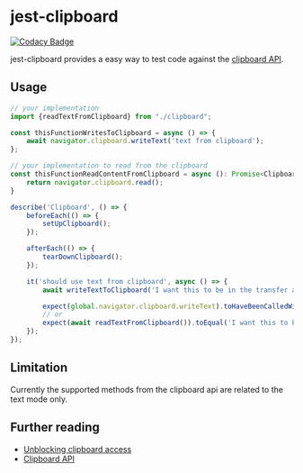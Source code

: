 # jest-clipboard

[![Codacy Badge](https://app.codacy.com/project/badge/Grade/c5447940689d43dabf57dad7c4d031df)](https://www.codacy.com/gh/marabesi/jest-clipboard/dashboard?utm_source=github.com&amp;utm_medium=referral&amp;utm_content=marabesi/jest-clipboard&amp;utm_campaign=Badge_Grade)

jest-clipboard provides a easy way to test code against the [clipboard API](https://developer.mozilla.org/en-US/docs/Web/API/Clipboard_API￧).

## Usage

```typescript
// your implementation  
import {readTextFromClipboard} from "./clipboard";

const thisFunctionWritesToClipboard = async () => {
    await navigator.clipboard.writeText('text from clipboard');
};

// your implementation to read from the clipboard
const thisFunctionReadContentFromClipboard = async (): Promise<ClipboardItems> => {
    return navigator.clipboard.read();
}

describe('Clipboard', () => {
    beforeEach(() => {
        setUpClipboard();
    });

    afterEach(() => {
        tearDownClipboard();
    });

    it('should use text from clipboard', async () => {
        await writeTextToClipboard('I want this to be in the transfer area');

        expect(global.navigator.clipboard.writeText).toHaveBeenCalledWith('text from clipboard');
        // or
        expect(await readTextFromClipboard()).toEqual('I want this to be in the transfer area');
    });
});
```

## Limitation

Currently the supported methods from the clipboard api are related to the text mode only.

## Further reading

- [Unblocking clipboard access](https://web.dev/async-clipboard)
- [Clipboard API](https://developer.mozilla.org/en-US/docs/Web/API/Clipboard_API)
